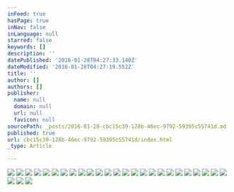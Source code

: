 ```yaml
---
inFeed: true
hasPage: true
inNav: false
inLanguage: null
starred: false
keywords: []
description: ''
datePublished: '2016-01-28T04:27:33.140Z'
dateModified: '2016-01-28T04:27:19.552Z'
title: ''
author: []
authors: []
publisher:
  name: null
  domain: null
  url: null
  favicon: null
sourcePath: _posts/2016-01-28-cbc15c39-128b-46ec-9792-59395c55741d.md
published: true
url: cbc15c39-128b-46ec-9792-59395c55741d/index.html
_type: Article

---
```

![](https://the-grid-user-content.s3-us-west-2.amazonaws.com/244392fd-d691-4687-a109-58848e38d9d6.JPG)
![](https://the-grid-user-content.s3-us-west-2.amazonaws.com/3669a8b0-1467-48e5-8ce0-2ce18b3758dc.JPG)
![](https://the-grid-user-content.s3-us-west-2.amazonaws.com/a52bab0d-2091-41e1-9deb-e8addf7dfd30.JPG)
![](https://the-grid-user-content.s3-us-west-2.amazonaws.com/bf96ee69-2390-4060-94ea-b215ae845097.JPG)
![](https://the-grid-user-content.s3-us-west-2.amazonaws.com/d77c594e-0cdd-4541-9cde-50cd9562d255.jpg)
![](https://the-grid-user-content.s3-us-west-2.amazonaws.com/1f2e003f-924c-4a2e-aa1d-fd4a2bf641ea.JPG)
![](https://the-grid-user-content.s3-us-west-2.amazonaws.com/2baad0ee-7dc2-4ede-99f1-ed40a2a660bc.jpg)
![](https://the-grid-user-content.s3-us-west-2.amazonaws.com/fc57d53f-b1ef-4e17-8a84-70c10a2500e5.JPG)
![](https://the-grid-user-content.s3-us-west-2.amazonaws.com/80d20907-df6b-465c-94f5-daa27b68cfe2.jpg)
![](https://the-grid-user-content.s3-us-west-2.amazonaws.com/e21d0080-173c-4a37-9f27-ff1c77665989.JPG)
![](https://the-grid-user-content.s3-us-west-2.amazonaws.com/a063709a-7666-4aeb-b3ec-cbba9ad00e18.gif)
![](https://the-grid-user-content.s3-us-west-2.amazonaws.com/dec1a89e-a206-447a-8b65-075f42b4b6e7.jpg)
![](https://the-grid-user-content.s3-us-west-2.amazonaws.com/b0f25751-5390-4564-b42d-072fd90ebd03.jpg)
![](https://the-grid-user-content.s3-us-west-2.amazonaws.com/dad198cf-599a-436c-8f35-8daebde6ae3d.JPG)
![](https://the-grid-user-content.s3-us-west-2.amazonaws.com/ca5fde67-a294-4089-b2df-c8e2f4e8d3cd.JPG)
![](https://the-grid-user-content.s3-us-west-2.amazonaws.com/4a3fc0ad-6415-4a78-a185-2c1f93d20194.JPG)
![](https://the-grid-user-content.s3-us-west-2.amazonaws.com/3fed017d-9b51-4846-924e-a84ecb4dd675.JPG)
![](https://the-grid-user-content.s3-us-west-2.amazonaws.com/c683ae8b-6619-49c7-bcba-b4b8a0c23665.JPG)
![](https://the-grid-user-content.s3-us-west-2.amazonaws.com/079d6fac-86da-497c-b358-198ce2cc7605.JPG)
![](https://the-grid-user-content.s3-us-west-2.amazonaws.com/44f37157-4c19-4ae6-9aa5-fc59380a3182.JPG)
![](https://the-grid-user-content.s3-us-west-2.amazonaws.com/fd10d413-53be-4b52-b488-3df8d09113f2.jpg)
![](https://the-grid-user-content.s3-us-west-2.amazonaws.com/41ec5778-a8a5-4fad-8549-305a81dbde36.jpg)
![](https://the-grid-user-content.s3-us-west-2.amazonaws.com/495563da-1438-4faf-b9f2-302bead882dd.jpg)
![](https://the-grid-user-content.s3-us-west-2.amazonaws.com/d9fa5e7a-8b88-4e20-8903-186a6fecee93.jpg)
![](https://the-grid-user-content.s3-us-west-2.amazonaws.com/4471bcc2-9b5c-4daa-a359-3c6ce3a3a81f.jpg)
![](https://the-grid-user-content.s3-us-west-2.amazonaws.com/c02c46e8-d1d0-4c9c-b75a-cdd2299fa65f.jpg)
![](https://the-grid-user-content.s3-us-west-2.amazonaws.com/668f2349-b499-4a2c-8f2d-9d589d7ff4aa.jpg)
![](https://the-grid-user-content.s3-us-west-2.amazonaws.com/e72c4a1e-3694-4c0d-a79c-8346c32e9855.jpg)